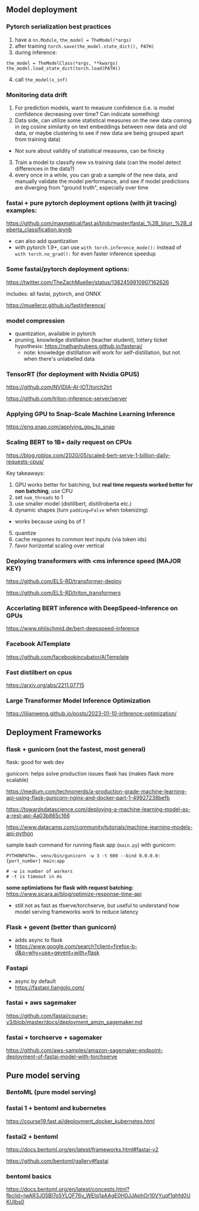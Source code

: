 ## Model deployment

### Pytorch serialization best practices
1. have a `nn.Module`, `the_model = TheModel(*args)`
2. after training `torch.save(the_model.state_dict(), PATH)`
3. during inference:
  ```
  the_model = TheModelClass(*args, **kwargs)
  the_model.load_state_dict(torch.load(PATH))
  ```
4. call `the_model(x_inf)`

### Monitoring data drift 
1. For prediction models, want to measure confidence (i.e. is model confidence decreasing over time? Can indicate something)
2. Data side, can utilize some statistical measures on the new data coming in (eg cosine similarity on text embeddings between new data and old data, or maybe clustering to see if new data are being grouped apart from training data)
  - Not sure about validity of statistical measures, can be finicky 
3. Train a model to classify new vs training data (can the model detect differences in the data?)
4. every once in a while, you can grab a sample of the new data, and manually validate the model performance, and see if model predictions are diverging from "ground truth", especially over time


### fastai + pure pytorch deployment options (with jit tracing) examples:
https://github.com/maxmatical/fast.ai/blob/master/fastai_%2B_blurr_%2B_deberta_classification.ipynb

- can also add quantization
- with pytorch 1.9+, can use `with torch.inference_mode():` instead of `with torch.no_grad():` for even faster inference speedup


### Some fastai/pytorch deployment options:
https://twitter.com/TheZachMueller/status/1382459910907162626

includes: all fastai, pytorch, and ONNX

https://muellerzr.github.io/fastinference/

### model compression

- quantization, available in pytorch
- pruning, knowledge distillation (teacher student), lottery ticket hypothesis: https://nathanhubens.github.io/fasterai/
  - note: knowledge distillation will work for self-distillation, but not when there's unlabelled data

### TensorRT (for deployment with Nvidia GPUS)
https://github.com/NVIDIA-AI-IOT/torch2trt

https://github.com/triton-inference-server/server

### Applying GPU to Snap-Scale Machine Learning Inference
https://eng.snap.com/applying_gpu_to_snap

### Scaling BERT to 1B+ daily request on CPUs
https://blog.roblox.com/2020/05/scaled-bert-serve-1-billion-daily-requests-cpus/

Key takeaways:

1. GPU works better for batching, but **real time requests worked better for non batching**, use CPU
2. set `num_threads` to 1
3. use smaller model (distillbert, distillroberta etc.)
4. dynamic shapes (turn `padding=False` when tokenizing)
  - works because using bs of 1
5. quantize
6. cache respones to common text inputs (via token ids)
7. favor horizontal scaling over vertical

### Deploying transformers with <ms inference speed (MAJOR KEY)
https://github.com/ELS-RD/transformer-deploy
                                    
https://github.com/ELS-RD/triton_transformers

### Accerlating BERT inference with DeepSpeed-Inference on GPUs
https://www.philschmid.de/bert-deepspeed-inference

### Facebook AITemplate
https://github.com/facebookincubator/AITemplate

### Fast distilbert on cpus
https://arxiv.org/abs/2211.07715

### Large Transformer Model Inference Optimization
https://lilianweng.github.io/posts/2023-01-10-inference-optimization/

## Deployment Frameworks

### flask + gunicorn (not the fastest, most general)

flask: good for web dev

gunicorn: helps solve production issues flask has (makes flask more scalable)

https://medium.com/technonerds/a-production-grade-machine-learning-api-using-flask-gunicorn-nginx-and-docker-part-1-49927238befb

https://towardsdatascience.com/deploying-a-machine-learning-model-as-a-rest-api-4a03b865c166

https://www.datacamp.com/community/tutorials/machine-learning-models-api-python

sample bash command for running flask app (`main.py`) with gunicorn:
```
PYTHONPATH=. venv/bin/gunicorn -w 3 -t 600 --bind 0.0.0.0:{port_number} main:app

# -w is number of workers
# -t is timeout in ms
```
**some optimiations for flask with request batching:** https://www.sicara.ai/blog/optimize-response-time-api
- still not as fast as tfserve/torchserve, but useful to understand how model serving frameworks work to reduce latency 

### Flask + gevent (better than gunicorn)
- adds async to flask
- https://www.google.com/search?client=firefox-b-d&q=why+use+gevent+with+flask

### Fastapi
- async by default
- https://fastapi.tiangolo.com/

### fastai + aws sagemaker 
https://github.com/fastai/course-v3/blob/master/docs/deployment_amzn_sagemaker.md

### fastai + torchserve + sagemaker
https://github.com/aws-samples/amazon-sagemaker-endpoint-deployment-of-fastai-model-with-torchserve

## Pure model serving

### BentoML (pure model serving)

### fastai 1 + bentoml and kubernetes
https://course19.fast.ai/deployment_docker_kubernetes.html

### fastai2 + bentoml
https://docs.bentoml.org/en/latest/frameworks.html#fastai-v2

https://github.com/bentoml/gallery#fastai

### bentoml basics
https://docs.bentoml.org/en/latest/concepts.html?fbclid=IwAR3J05Bl7o5YLOF76v_WEIq1aAAgE0H0JJAphOr10VYuqf1qhfd0UKUIbs0

